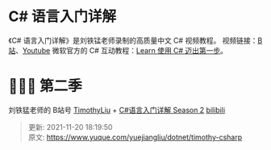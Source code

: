 # C# 语言入门详解
《C# 语言入门详解》是刘铁锰老师录制的高质量中文 C# 视频教程。
视频链接：[B站](https://www.bilibili.com/video/av1422127/)、[Youtube](https://www.youtube.com/playlist?list=PLZX6sKChTg8GQxnABqxYGX2zLs4Hfa4Ca)
微软官方的 C# 互动教程：[Learn 使用 C# 迈出第一步](https://docs.microsoft.com/zh-cn/learn/paths/csharp-first-steps/)。
# 🎉🎉🎉 第二季
刘铁猛老师的 B站号 [TimothyLiu](https://space.bilibili.com/7499477) + [C#语言入门详解 Season 2](https://www.bilibili.com/video/BV1Kr4y1y7qD)
[bilibili](https://player.bilibili.com/player.html?bvid=BV1Kr4y1y7qD)
> 更新: 2021-11-20 18:19:50  
> 原文: <https://www.yuque.com/yuejiangliu/dotnet/timothy-csharp>
